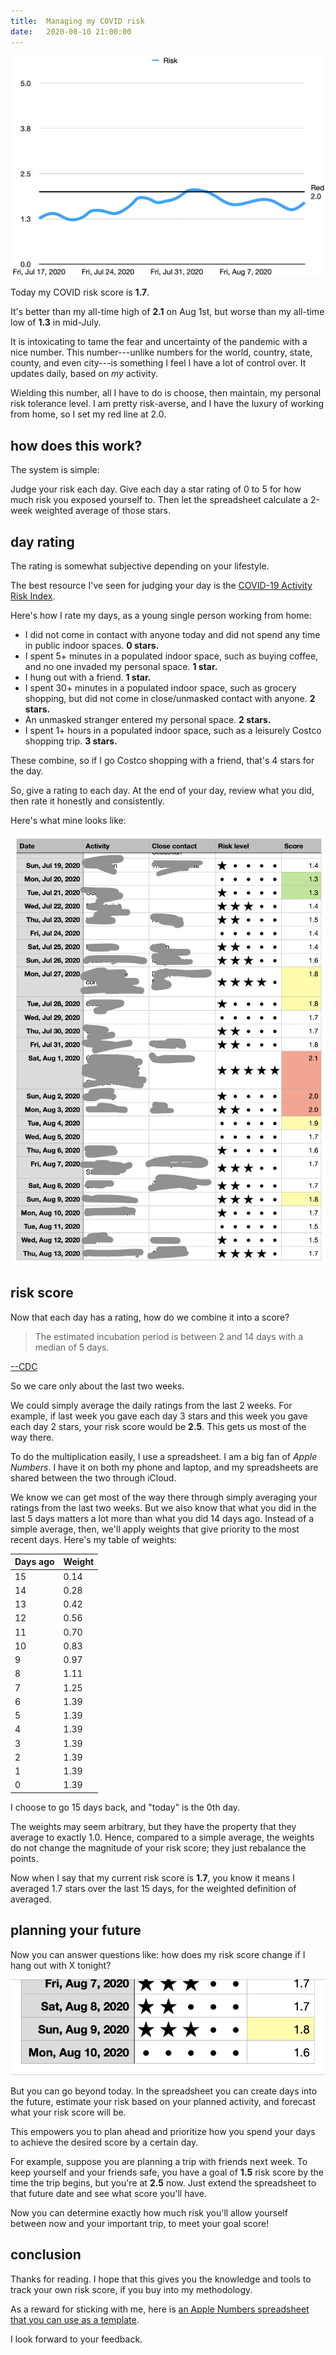 ```yaml
---
title:  Managing my COVID risk
date:   2020-08-10 21:00:00
---
```


![chart of my risk score](score-graph.png)

Today my COVID risk score is **1.7**.

It's better than my all-time high of **2.1** on Aug 1st, but worse than my all-time low of **1.3** in mid-July.

It is intoxicating to tame the fear and uncertainty of the pandemic with a nice number.
This number---unlike numbers for the world, country, state, county, and even city---is something I feel I have a lot of control over.
It updates daily, based on *my* activity.

Wielding this number, all I have to do is choose, then maintain, my personal risk tolerance level.
I am pretty risk-averse, and I have the luxury of working from home, so I set my red line at 2.0.

## how does this work?

The system is simple:

Judge your risk each day.
Give each day a star rating of 0 to 5 for how much risk you exposed yourself to.
Then let the spreadsheet calculate a 2-week weighted average of those stars.

## day rating

The rating is somewhat subjective depending on your lifestyle.

The best resource I've seen for judging your day is the [COVID-19 Activity Risk Index](https://www.covid19reopen.com/resources/covid-19-daily-activity-risk-index).

Here's how I rate my days, as a young single person working from home:

* I did not come in contact with anyone today and did not spend any time in public indoor spaces. **0 stars.**
* I spent 5+ minutes in a populated indoor space, such as buying coffee, and no one invaded my personal space.  **1 star.**
* I hung out with a friend.  **1 star.**
* I spent 30+ minutes in a populated indoor space, such as grocery shopping, but did not come in close/unmasked contact with anyone. **2 stars.**
* An unmasked stranger entered my personal space.  **2 stars.**
* I spent 1+ hours in a populated indoor space, such as a leisurely Costco shopping trip. **3 stars.**

These combine, so if I go Costco shopping with a friend, that's 4 stars for the day.

So, give a rating to each day.
At the end of your day, review what you did, then rate it honestly and consistently.

Here's what mine looks like:

![chart of my daily ratings](day-ratings.png)

## risk score

Now that each day has a rating, how do we combine it into a score?

> The estimated incubation period is between 2 and 14 days with a median of 5 days.

[--CDC](https://www.cdc.gov/coronavirus/2019-ncov/hcp/non-us-settings/overview/index.html)

So we care only about the last two weeks.

We could simply average the daily ratings from the last 2 weeks.
For example, if last week you gave each day 3 stars and this week you gave each day 2 stars, your risk score would be **2.5**.
This gets us most of the way there.

To do the multiplication easily, I use a spreadsheet.
I am a big fan of _Apple Numbers_.
I have it on both my phone and laptop, and my spreadsheets are shared between the two through iCloud.

We know we can get most of the way there through simply averaging your ratings from the last two weeks.
But we also know that what you did in the last 5 days matters a lot more than what you did 14 days ago.
Instead of a simple average, then, we'll apply weights that give priority to the most recent days.
Here's my table of weights:

| Days ago | Weight |
|-----|------|
| 15 | 0.14 |
| 14 | 0.28 |
| 13 | 0.42 |
| 12 | 0.56 |
| 11 | 0.70 |
| 10 | 0.83 |
| 9 | 0.97 |
| 8 | 1.11 |
| 7 | 1.25 |
| 6 | 1.39 |
| 5 | 1.39 |
| 4 | 1.39 |
| 3 | 1.39 |
| 2 | 1.39 |
| 1 | 1.39 |
| 0 | 1.39 |

I choose to go 15 days back, and "today" is the 0th day.

The weights may seem arbitrary, but they have the property that they average to exactly 1.0.
Hence, compared to a simple average, the weights do not change the magnitude of your risk score; they just rebalance the points.

Now when I say that my current risk score is **1.7**, you know it means I averaged 1.7 stars over the last 15 days,
for the weighted definition of averaged.

## planning your future

Now you can answer questions like: how does my risk score change if I hang out with X tonight?

![adding a new score](playing-with-rating.png)

But you can go beyond today.
In the spreadsheet you can create days into the future, estimate your risk based on your planned activity,
and forecast what your risk score will be.

This empowers you to plan ahead and prioritize how you spend your days to achieve the desired score by a certain day.

For example, suppose you are planning a trip with friends next week.
To keep yourself and your friends safe, you have a goal of **1.5** risk score by the time the trip begins, but you're at **2.5** now.
Just extend the spreadsheet to that future date and see what score you'll have.

Now you can determine exactly how much risk you'll allow yourself between now and your important trip,
to meet your goal score!

## conclusion

Thanks for reading.
I hope that this gives you the knowledge and tools to track your own risk score, if you buy into my methodology.

As a reward for sticking with me, here is [an Apple Numbers spreadsheet that you can use as a template](spreadsheet.numbers).

I look forward to your feedback.
